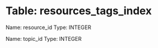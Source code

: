 Table: resources_tags_index
===========================

Name: resource_id
Type: INTEGER

Name: topic_id
Type: INTEGER

